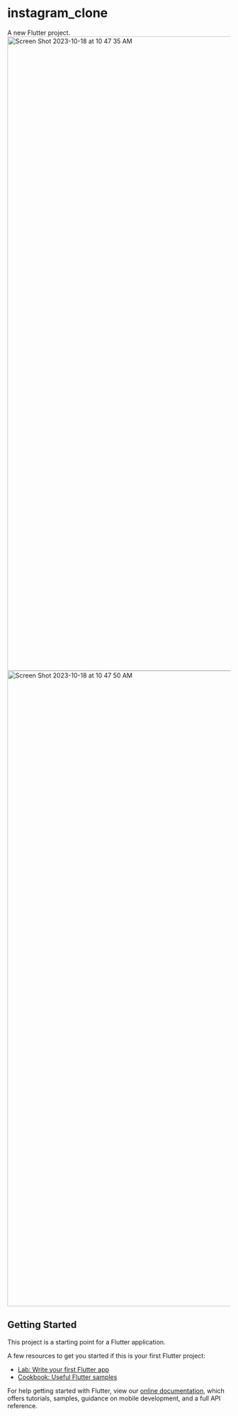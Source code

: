 # instagram_clone

A new Flutter project.
<img width="1432" alt="Screen Shot 2023-10-18 at 10 47 35 AM" src="https://github.com/Almightyoo/instagram_clone/assets/117665293/12d09a60-4cbf-4305-8e15-ed1589cd15d0">
<img width="1435" alt="Screen Shot 2023-10-18 at 10 47 50 AM" src="https://github.com/Almightyoo/instagram_clone/assets/117665293/11ce353a-4f05-4d45-aba2-223e3d461253">

## Getting Started

This project is a starting point for a Flutter application.

A few resources to get you started if this is your first Flutter project:

- [Lab: Write your first Flutter app](https://flutter.dev/docs/get-started/codelab)
- [Cookbook: Useful Flutter samples](https://flutter.dev/docs/cookbook)

For help getting started with Flutter, view our
[online documentation](https://flutter.dev/docs), which offers tutorials,
samples, guidance on mobile development, and a full API reference.
